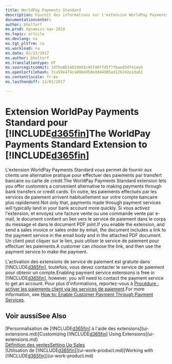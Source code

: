 ```yaml
---
title: WorldPay Payments Standard
description: Fournit des informations sur l'extension WorldPay Payments Standard
documentationcenter: 
author: bholtorf
ms.prod: dynamics-nav-2018
ms.topic: article
ms.devlang: na
ms.tgt_pltfrm: na
ms.workload: na
ms.date: 02/22/2017
ms.author: bholtorf
ms.translationtype: HT
ms.sourcegitcommit: 1dfba8b14019991c95f40ffd5f7fbaed5df414eb
ms.openlocfilehash: 7ca59e474ca89b4d5dedd44905ad12b242e1da61
ms.contentlocale: fr-be
ms.lasthandoff: 12/01/2017

---
```

# <a name="the-worldpay-payments-standard-extension-to-included365finincludesd365finlongmdmd"></a><span data-ttu-id="1bfdf-103">Extension WorldPay Payments Standard pour [!INCLUDE[d365fin](includes/d365fin_long_md.md)]</span><span class="sxs-lookup"><span data-stu-id="1bfdf-103">The WorldPay Payments Standard Extension to [!INCLUDE[d365fin](includes/d365fin_long_md.md)]</span></span>
<span data-ttu-id="1bfdf-104">L'extension WorldPay Payments Standard vous permet de fournir aux clients une alternative pratique pour effectuer des paiements par transfert bancaire ou carte de crédit.</span><span class="sxs-lookup"><span data-stu-id="1bfdf-104">The WorldPay Payments Standard extension lets you offer customers a convenient alternative to making payments through bank transfers or credit cards.</span></span> <span data-ttu-id="1bfdf-105">En outre, les paiements effectués par les services de paiement arrivent habituellement sur votre compte bancaire plus rapidement.</span><span class="sxs-lookup"><span data-stu-id="1bfdf-105">Not only that, payments made through payment services will typically land in your bank account more quickly.</span></span>
<span data-ttu-id="1bfdf-106">Si vous activez l'extension, et envoyez une facture vente ou une commande vente par e-mail, le document contient un lien vers le service de paiement dans le corps du message et dans le document PDF joint.</span><span class="sxs-lookup"><span data-stu-id="1bfdf-106">If you enable the extension, and send a sales invoice or sales order by email, the document includes a link to the payment service in the email body and in the attached PDF document.</span></span> <span data-ttu-id="1bfdf-107">Un client peut cliquer sur le lien, puis utiliser le service de paiement pour effectuer les paiements.</span><span class="sxs-lookup"><span data-stu-id="1bfdf-107">A customer can choose the link, and then use the payment service to make the payment.</span></span>

<span data-ttu-id="1bfdf-108">L'activation des extensions de service de paiement est gratuite dans [!INCLUDE[d365fin](includes/d365fin_md.md)], toutefois, vous devez contacter le service de paiement pour obtenir un compte.</span><span class="sxs-lookup"><span data-stu-id="1bfdf-108">Enabling payment service extensions is free in [!INCLUDE[d365fin](includes/d365fin_md.md)], however, you will need to contact the payment service to get an account.</span></span> <span data-ttu-id="1bfdf-109">Pour plus d'informations, reportez-vous à [Procédure : activer les paiements client via les services de paiement](sales-how-enable-payment-service-extensions.md).</span><span class="sxs-lookup"><span data-stu-id="1bfdf-109">For more information, see [How to: Enable Customer Payment Through Payment Services](sales-how-enable-payment-service-extensions.md).</span></span>

## <a name="see-also"></a><span data-ttu-id="1bfdf-110">Voir aussi</span><span class="sxs-lookup"><span data-stu-id="1bfdf-110">See Also</span></span>
<span data-ttu-id="1bfdf-111">[Personnalisation de [!INCLUDE[d365fin](includes/d365fin_md.md)] à l'aide des extensions](ui-extensions.md)</span><span class="sxs-lookup"><span data-stu-id="1bfdf-111">[Customizing [!INCLUDE[d365fin](includes/d365fin_md.md)] Using Extensions](ui-extensions.md)</span></span>  
[<span data-ttu-id="1bfdf-112">Définition des ventes</span><span class="sxs-lookup"><span data-stu-id="1bfdf-112">Setting Up Sales</span></span>](sales-setup-sales.md)  
<span data-ttu-id="1bfdf-113">[Utilisation de [!INCLUDE[d365fin](includes/d365fin_md.md)]](ui-work-product.md)</span><span class="sxs-lookup"><span data-stu-id="1bfdf-113">[Working with [!INCLUDE[d365fin](includes/d365fin_md.md)]](ui-work-product.md)</span></span>
